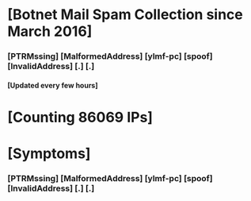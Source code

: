 # [Botnet Mail Spam Collection since March 2016]
### [PTRMssing] [MalformedAddress] [ylmf-pc] [spoof] [InvalidAddress] [.] [.]
#### [Updated every few hours]

# [Counting 86069 IPs]

# [Symptoms] 
###   [PTRMssing] [MalformedAddress] [ylmf-pc] [spoof] [InvalidAddress] [.] [.]
